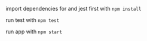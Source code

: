 import dependencies for and jest first with `npm install`

run test with `npm test`

run app with `npm start`
